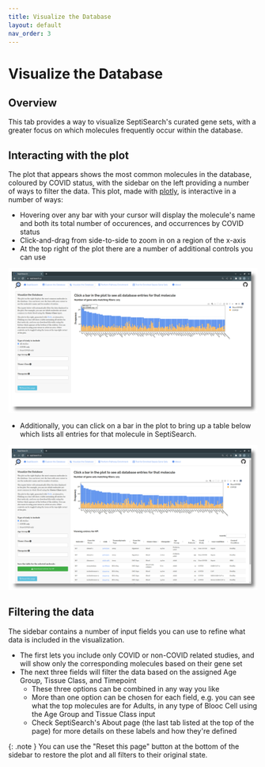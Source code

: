 ```yaml
---
title: Visualize the Database
layout: default
nav_order: 3
---
```


# Visualize the Database

## Overview
This tab provides a way to visualize SeptiSearch's curated gene sets, with
a greater focus on which molecules frequently occur within the database.

## Interacting with the plot
The plot that appears shows the most common molecules in the database, coloured
by COVID status, with the sidebar on the left providing a number of ways to
filter the data. This plot, made with [plotly](https://plotly.com/r/), is 
interactive in a number of ways:

- Hovering over any bar with your cursor will display the molecule's name and 
  both its total number of occurences, and occurrences by COVID status
- Click-and-drag from side-to-side to zoom in on a region of the x-axis
- At the top right of the plot there are a number of additional controls you can
  use

![Hover over a column in the plot to see the details for that molecule.](../assets/images/t4.png)

- Additionally, you can click on a bar in the plot to bring up a table below
which lists all entries for that molecule in SeptiSearch.

![Click a bar in the plot to list all its entries in SeptiSearch.](../assets/images/t5.png)

## Filtering the data
The sidebar contains a number of input fields you can use to refine what data is
included in the visualization.

- The first lets you include only COVID or non-COVID related studies, and will
  show only the corresponding molecules based on their gene set
- The next three fields will filter the data based on the assigned Age Group,
  Tissue Class, and Timepoint
  - These three options can be combined in any way you like
  - More than one option can be chosen for each field, e.g. you can see what the
  	top molecules are for Adults, in any type of Blooc Cell using the Age Group
  	and Tissue Class input
  - Check SeptiSearch's About page (the last tab listed at the top of the page)
    for more details on these labels and how they're defined

{: .note }
You can use the "Reset this page" button at the bottom of the sidebar to restore the plot and all filters to their original state.
